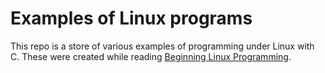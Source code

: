 # Examples of Linux programs

This repo is a store of various examples of programming under Linux with C.
These were created while reading [Beginning Linux Programming](http://www.goodreads.com/book/show/475627.Beginning_Linux_Programming).
